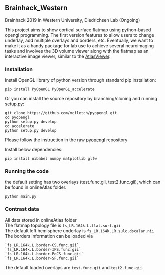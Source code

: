## Brainhack_Western

Brainhack 2019 in Western University, Diedrichsen Lab (Ongoing)

This project aims to show cortical surface flatmap using python-based opengl programming. The first version features to allow users to change underlay, add multiple overlays and borders, etc. Eventually, we want to make it as a handy package for lab use to achieve several neuroimaging tasks and involves the 3D volume viewer along with the flatmap as an interactive image viewer, similar to the [AtlasViewer](http://www.diedrichsenlab.org/imaging/AtlasViewer/viewer.html).

### Installation
Install OpenGL library of python version through standard pip installation:

	pip install PyOpenGL PyOpenGL_accelerate


Or you can install the source repository by branching/cloning and running setup.py:	

	git clone https://github.com/mcfletch/pyopengl.git
	cd pyopengl
	python setup.py develop
	cd accelerate
	python setup.py develop


Please follow the instruction in the raw [pyopengl](https://github.com/mcfletch/pyopengl) repository 

Install below dependencies:

	pip install nibabel numpy matplotlib glfw


### Running the code

the default setting has two overlays (test.func.gii, test2.func.gii), which can be found in onlineAtlas folder.

	python main.py


### Contrast data

All data stored in onlineAtlas folder\
The flatmap topology file is `fs_LR.164k.L.flat.surf.gii`\
The default left hemisphere underlay is `fs_LR.164k.LR.sulc.dscalar.nii`\
The borders information can be loaded via

	`fs_LR.164k.L.border-CS.func.gii` 
	`fs_LR.164k.L.border-IPS.func.gii` 
	`fs_LR.164k.L.border-PoCS.func.gii` 
	`fs_LR.164k.L.border-SF.func.gii`
The default loaded overlays are `test.func.gii` and `test2.func.gii`.